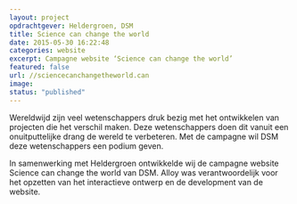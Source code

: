 ```yaml
---
layout: project
opdrachtgever: Heldergroen, DSM
title: Science can change the world
date: 2015-05-30 16:22:48
categories: website
excerpt: Campagne website ‘Science can change the world’
featured: false
url: //sciencecanchangetheworld.can
image:
status: "published"
---
```

Wereldwijd zijn veel wetenschappers druk bezig met het ontwikkelen van projecten die het verschil maken. Deze wetenschappers doen dit vanuit een onuitputtelijke drang de wereld te verbeteren. Met de campagne wil DSM deze wetenschappers een podium geven.

In samenwerking met Heldergroen ontwikkelde wij de campagne website Science can change the world van DSM. Alloy was verantwoordelijk voor het opzetten van het interactieve ontwerp en de development van de website.
